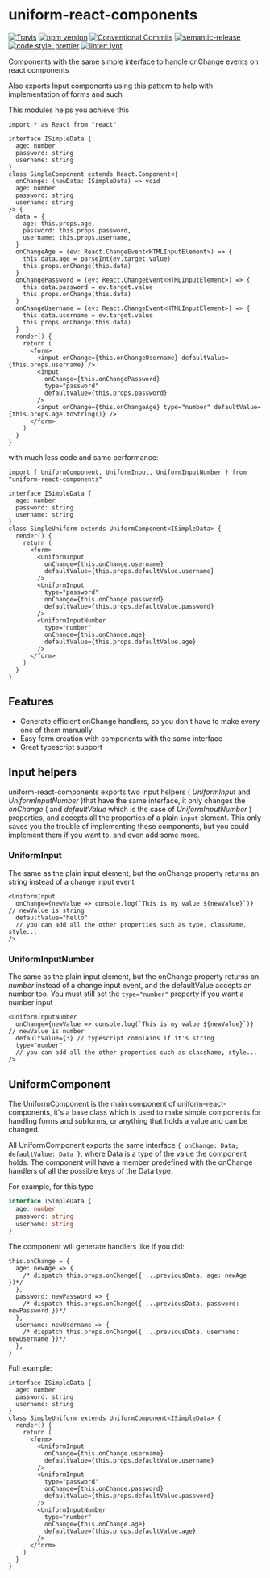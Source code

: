# uniform-react-components

[![Travis](https://travis-ci.org/LeDDGroup/uniform-react-components.svg?branch=master)](https://travis-ci.org/LeDDGroup/uniform-react-components)
[![npm version](https://img.shields.io/npm/v/uniform-react-components.svg "test")](https://www.npmjs.com/package/uniform-react-components)
[![Conventional Commits](https://img.shields.io/badge/Conventional%20Commits-1.0.0-yellow.svg)](https://conventionalcommits.org)
[![semantic-release](https://img.shields.io/badge/%20%20%F0%9F%93%A6%F0%9F%9A%80-semantic--release-e10079.svg)](https://github.com/semantic-release/semantic-release)
[![code style: prettier](https://img.shields.io/badge/code_style-prettier-ff69b4.svg?style=flat-square)](https://github.com/prettier/prettier)
[![linter: lynt](https://img.shields.io/badge/linter-lynt-E81AAF.svg)](https://github.com/saadq/lynt)

Components with the same simple interface to handle onChange events on react components

Also exports Input components using this pattern to help with implementation of forms and such

This modules helps you achieve this

```tsx
import * as React from "react"

interface ISimpleData {
  age: number
  password: string
  username: string
}
class SimpleComponent extends React.Component<{
  onChange: (newData: ISimpleData) => void
  age: number
  password: string
  username: string
}> {
  data = {
    age: this.props.age,
    password: this.props.password,
    username: this.props.username,
  }
  onChangeAge = (ev: React.ChangeEvent<HTMLInputElement>) => {
    this.data.age = parseInt(ev.target.value)
    this.props.onChange(this.data)
  }
  onChangePassword = (ev: React.ChangeEvent<HTMLInputElement>) => {
    this.data.password = ev.target.value
    this.props.onChange(this.data)
  }
  onChangeUsername = (ev: React.ChangeEvent<HTMLInputElement>) => {
    this.data.username = ev.target.value
    this.props.onChange(this.data)
  }
  render() {
    return (
      <form>
        <input onChange={this.onChangeUsername} defaultValue={this.props.username} />
        <input
          onChange={this.onChangePassword}
          type="password"
          defaultValue={this.props.password}
        />
        <input onChange={this.onChangeAge} type="number" defaultValue={this.props.age.toString()} />
      </form>
    )
  }
}
```

with much less code and same performance:

```tsx
import { UniformComponent, UniformInput, UniformInputNumber } from "uniform-react-components"

interface ISimpleData {
  age: number
  password: string
  username: string
}
class SimpleUniform extends UniformComponent<ISimpleData> {
  render() {
    return (
      <form>
        <UniformInput
          onChange={this.onChange.username}
          defaultValue={this.props.defaultValue.username}
        />
        <UniformInput
          type="password"
          onChange={this.onChange.password}
          defaultValue={this.props.defaultValue.password}
        />
        <UniformInputNumber
          type="number"
          onChange={this.onChange.age}
          defaultValue={this.props.defaultValue.age}
        />
      </form>
    )
  }
}
```

## Features

- Generate efficient onChange handlers, so you don't have to make every one of them manually
- Easy form creation with components with the same interface
- Great typescript support

## Input helpers

uniform-react-components exports two input helpers ( _UniformInput_ and _UniformInputNumber_ )that have the same interface, it only changes the _onChange_ ( and _defaultValue_ which is the case of _UniformInputNumber_ ) properties, and accepts all the properties of a plain `input` element. This only saves you the trouble of implementing these components, but you could implement them if you want to, and even add some more.

### UniformInput

The same as the plain input element, but the onChange property returns an string instead of a change input event

```tsx
<UniformInput
  onChange={newValue => console.log(`This is my value ${newValue}`)} // newValue is string
  defaultValue="hello"
  // you can add all the other properties such as type, className, style...
/>
```

### UniformInputNumber

The same as the plain input element, but the onChange property returns an _number_ instead of a change input event, and the defaultValue accepts an number too. You must still set the `type="number"` property if you want a number input

```tsx
<UniformInputNumber
  onChange={newValue => console.log(`This is my value ${newValue}`)} // newValue is number
  defaultValue={3} // typescript complains if it's string
  type="number"
  // you can add all the other properties such as className, style...
/>
```

## UniformComponent

The UniformComponent is the main component of uniform-react-components, it's a base class which is used to make simple components for handling forms and subforms, or anything that holds a value and can be changed.

All UniformComponent exports the same interface `{ onChange: Data; defaultValue: Data }`, where Data is a type of the value the component holds. The component will have a member predefined with the onChange handlers of all the possible keys of the Data type.

For example, for this type

```ts
interface ISimpleData {
  age: number
  password: string
  username: string
}
```

The component will generate handlers like if you did:

```tsx
this.onChange = {
  age: newAge => {
    /* dispatch this.props.onChange({ ...previousData, age: newAge })*/
  },
  password: newPassword => {
    /* dispatch this.props.onChange({ ...previousData, password: newPassword })*/
  },
  username: newUsername => {
    /* dispatch this.props.onChange({ ...previousData, username: newUsername })*/
  },
}
```

Full example:

```tsx
interface ISimpleData {
  age: number
  password: string
  username: string
}
class SimpleUniform extends UniformComponent<ISimpleData> {
  render() {
    return (
      <form>
        <UniformInput
          onChange={this.onChange.username}
          defaultValue={this.props.defaultValue.username}
        />
        <UniformInput
          type="password"
          onChange={this.onChange.password}
          defaultValue={this.props.defaultValue.password}
        />
        <UniformInputNumber
          type="number"
          onChange={this.onChange.age}
          defaultValue={this.props.defaultValue.age}
        />
      </form>
    )
  }
}
```
